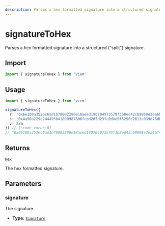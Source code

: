 ```yaml
---
description: Parses a hex formatted signature into a structured signature.
---
```


# signatureToHex

Parses a hex formatted signature into a structured ("split") signature.

## Import

```ts
import { signatureToHex } from 'viem'
```

## Usage

```ts
import { signatureToHex } from 'viem'

signatureToHex({
  r: '0x6e100a352ec6ad1b70802290e18aeed190704973570f3b8ed42cb9808e2ea6bf',
  s: '0x4a90a229a244495b41890987806fcbd2d5d23fc0dbe5f5256c2613c039d76db8',
  v: 28n
}) // [!code focus:8]
// "0x6e100a352ec6ad1b70802290e18aeed190704973570f3b8ed42cb9808e2ea6bf4a90a229a244495b41890987806fcbd2d5d23fc0dbe5f5256c2613c039d76db81c"
```

## Returns

[`Hex`](/docs/glossary/types#hex)

The hex formatted signature.

## Parameters

### signature

The signature.

- **Type:** [`Signature`](/docs/glossary/types#signature)

